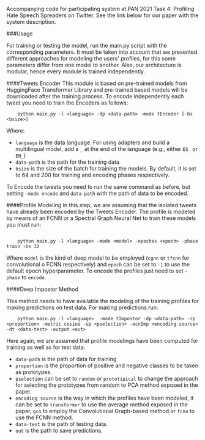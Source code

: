 Accompanying code for participating system at PAN 2021 Task 4: Profiling Hate Speech Spreaders on Twitter. See the link below for our paper with the system description.

###Usage

For training or testing the model, run the main.py script with the corresponding parameters. It must be taken into account that we presented different approaches for modeling the users' profiles, for this some parameters differ from one model to another. Also, our architecture is modular, hence every module is trained independently.

####Tweets Encoder
This module is based on pre-trained models from HuggingFace Transformer Library and pre-trained based models will be downloaded after the training process. To encode independently each tweet you need to train the Encoders as follows:

```shell
    python main.py -l <language> -dp <data-path> -mode tEncoder [-bs <bsize>]
```
Where:
- `language` is the data language. For using adapters and build a multilingual model, add a `_` at the end of the language (e.g., either `ES_` or `EN_`)
- `data-path` is the path for the training data
- `bsize` is the size of the batch for training the models. By default, it is set to 64 and 200 for training and encoding phases respectively.

To Encode the tweets you need to run the same command as before, but setting `-mode encode` and `data-path` with the path of data to be encoded.

####Profile Modeling
In this step, we are assuming that the isolated tweets have already been encoded by the Tweets Encoder. The profile is modeled by means of an FCNN or a Spectral Graph Neural Net to train these models you must run:

```shell

    python main.py -l <language> -mode <model> -epoches <epoch> -phase train -bs 32
```

Where `model` is the kind of deep model to be employed (`cgnn` or `tfcnn` for convolutional o FCNN respectively) and `epoch` can be set to `-1` to use the default epoch hyperparameter. To encode the profiles just need to set `-phase` to `encode`.

####Deep Impostor Method

This method needs to have available the modeling of the training profiles for making predictions on test data. For making predictions run:

```shell
    python main.py -l <language>  -mode tImpostor -dp <data-path> -rp <proportion> -metric cosine -up <pselection> -ecnImp <encoding source> -dt <data-test> -output <out>
```
Here again, we are assumed that profile modelings have been computed for training as well as for test data.

- `data-path` is the path of data for training
- `proportion` is the proportion of positive and negative classes to be taken as prototypes.
- `pselection` can be set to `random` or `prototipical` to change the approach for selecting the prototypes from random to PCA method exposed in the paper.
- `encoding source` is the way in which the profiles have been modeled, it can be set to `transformer` to use the average method exposed in the paper, `gcn` to employ the Convolutional Graph-based method or `fcnn` to use the FCNN method.
- `data-test` is the path of testing data.
- `out` is the path to save predictions.


